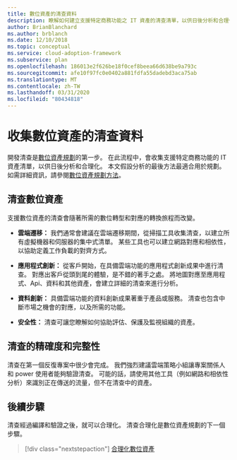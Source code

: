 ```yaml
---
title: 數位資產的清查資料
description: 瞭解如何建立支援特定商務功能之 IT 資產的清查清單，以供日後分析和合理化。
author: BrianBlanchard
ms.author: brblanch
ms.date: 12/10/2018
ms.topic: conceptual
ms.service: cloud-adoption-framework
ms.subservice: plan
ms.openlocfilehash: 186013e2f626be18f0cef8beea66d638be9a793c
ms.sourcegitcommit: afe10f97fc0e0402a881fdfa55dadebd3aca75ab
ms.translationtype: MT
ms.contentlocale: zh-TW
ms.lasthandoff: 03/31/2020
ms.locfileid: "80434818"
---
```

# <a name="gather-inventory-data-for-a-digital-estate"></a>收集數位資產的清查資料

開發清查是[數位資產規劃](./index.md)的第一步。 在此流程中，會收集支援特定商務功能的 IT 資產清單，以供日後分析和合理化。 本文假設分析的最後方法最適合用於規劃。 如需詳細資訊，請參閱[數位資產規劃方法](./approach.md)。

## <a name="take-inventory-of-a-digital-estate"></a>清查數位資產

支援數位資產的清查會隨著所需的數位轉型和對應的轉換旅程而改變。

- **雲端遷移：** 我們通常會建議在雲端遷移期間，從掃描工具收集清查，以建立所有虛擬機器和伺服器的集中式清單。 某些工具也可以建立網路對應和相依性，以協助定義工作負載的對齊方式。

- **應用程式創新：** 從客戶開始，在具備雲端功能的應用程式創新成果中進行清查。 對應出客戶從頭到尾的體驗，是不錯的著手之處。 將地圖對應至應用程式、Api、資料和其他資產，會建立詳細的清查來進行分析。

- **資料創新：** 具備雲端功能的資料創新成果著重于產品或服務。 清查也包含中斷市場之機會的對應，以及所需的功能。

- **安全性：** 清查可讓您瞭解如何協助評估、保護及監視組織的資產。

## <a name="accuracy-and-completeness-of-an-inventory"></a>清查的精確度和完整性

清查在第一個反復專案中很少會完成。 我們強烈建議雲端策略小組讓專案關係人和 power 使用者能夠驗證清查。 可能的話，請使用其他工具（例如網路和相依性分析）來識別正在傳送的流量，但不在清查中的資產。

## <a name="next-steps"></a>後續步驟

清查經過編譯和驗證之後，就可以合理化。 清查合理化是數位資產規劃的下一個步驟。

> [!div class="nextstepaction"]
> [合理化數位資產](./rationalize.md)
